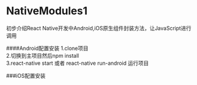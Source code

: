 # NativeModules1
初步介绍React Native开发中Android,iOS原生组件封装方法，让JavaScript进行调用

####Android配置安装
1.clone项目 </br>
2.切换到主项目然后npm install</br>
3.react-native start 或者 react-native run-android 运行项目

###iOS配置安装
